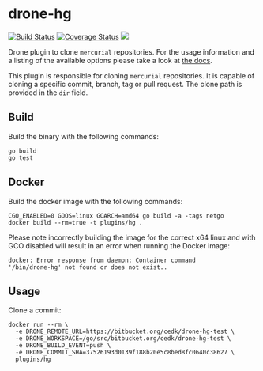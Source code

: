 # drone-hg

[![Build Status](http://beta.drone.io/api/badges/drone-plugins/drone-hg/status.svg)](http://beta.drone.io/drone-plugins/drone-hg)
[![Coverage Status](https://aircover.co/badges/drone-plugins/drone-hg/coverage.svg)](https://aircover.co/drone-plugins/drone-hg)
[![](https://badge.imagelayers.io/plugins/drone-hg:latest.svg)](https://imagelayers.io/?images=plugins/drone-hg:latest 'Get your own badge on imagelayers.io')

Drone plugin to clone `mercurial` repositories. For the usage information and a listing of the available options please take a look at [the docs](DOCS.md).

This plugin is responsible for cloning `mercurial` repositories. It is capable
of cloning a specific commit, branch, tag or pull request. The clone path is
provided in the `dir` field.

## Build

Build the binary with the following commands:

```
go build
go test
```
## Docker

Build the docker image with the following commands:

```
CGO_ENABLED=0 GOOS=linux GOARCH=amd64 go build -a -tags netgo
docker build --rm=true -t plugins/hg .
```

Please note incorrectly building the image for the correct x64 linux and with
GCO disabled will result in an error when running the Docker image:

```
docker: Error response from daemon: Container command
'/bin/drone-hg' not found or does not exist..
```

## Usage

Clone a commit:

```
docker run --rm \
  -e DRONE_REMOTE_URL=https://bitbucket.org/cedk/drone-hg-test \
  -e DRONE_WORKSPACE=/go/src/bitbucket.org/cedk/drone-hg-test \
  -e DRONE_BUILD_EVENT=push \
  -e DRONE_COMMIT_SHA=37526193d0139f188b20e5c8bed8fc0640c38627 \
  plugins/hg
```
